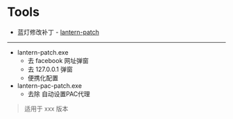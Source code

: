 # Tools

 - 蓝灯修改补丁 - [lantern-patch][1]
----------
 - lantern-patch.exe
    * 去 facebook 网址弹窗
    * 去 127.0.0.1 弹窗  
    * 便携化配置
 - lantern-pac-patch.exe
    * 去除 自动设置PAC代理

> 适用于 xxx 版本

  [1]: https://github.com/Kisesy/Tools/tree/lantern-patch
